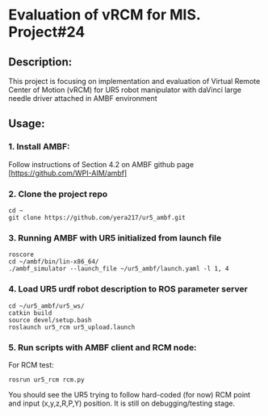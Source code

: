 # Evaluation of vRCM for MIS. Project#24
 
## Description: 
This project is focusing on implementation and evaluation of Virtual Remote Center of Motion (vRCM) for UR5 robot manipulator with daVinci large
needle driver attached in AMBF environment



## Usage:
### 1. Install AMBF:
Follow instructions of Section 4.2 on AMBF github page [https://github.com/WPI-AIM/ambf]

### 2. Clone the project repo
```
cd ~
git clone https://github.com/yera217/ur5_ambf.git
```

### 3. Running AMBF with UR5 initialized from launch file
```
roscore
cd ~/ambf/bin/lin-x86_64/
./ambf_simulator --launch_file ~/ur5_ambf/launch.yaml -l 1, 4
```

### 4. Load UR5 urdf robot description to ROS parameter server
```
cd ~/ur5_ambf/ur5_ws/
catkin build
source devel/setup.bash
roslaunch ur5_rcm ur5_upload.launch
```

### 5. Run scripts with AMBF client and RCM node:

For RCM test:
```
rosrun ur5_rcm rcm.py
```

You should see the UR5 trying to follow hard-coded (for now) RCM point and input (x,y,z,R,P,Y) position. It is still on debugging/testing stage.
